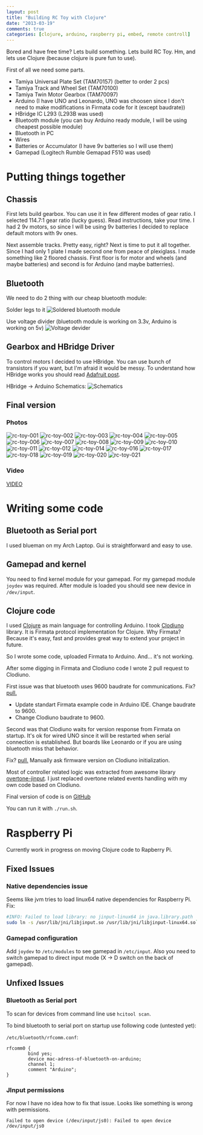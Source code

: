 ```yaml
---
layout: post
title: "Building RC Toy with Clojure"
date: "2013-03-19"
comments: true
categories: [clojure, arduino, raspberry pi, embed, remote controll]
---
```

Bored and have free time? Lets build something.
Lets build RC Toy. Hm, and lets use Clojure (because clojure is pure fun to use).

<!--more-->

First of all we need some parts.

* Tamiya Universal Plate Set (TAM70157) (better to order 2 pcs)
* Tamiya Track and Wheel Set (TAM70100)
* Tamiya Twin Motor Gearbox  (TAM70097)
* Arduino (I have UNO and Leonardo, UNO was choosen since I don't need to make modifications in Firmata code for it (except baudrate))
* HBridge IC L293 (L293B was used)
* Bluetooth module (you can buy Arduino ready module, I will be using cheapest possible module)
* Bluetooth in PC
* Wires
* Batteries or Accumulator (I have 9v batteries so I will use them)
* Gamepad (Logitech Rumble Gemapad F510 was used)

# Putting things together
## Chassis
First lets build gearbox. You can use it in few different modes of gear ratio. I selected 114.7:1 gear ratio (lucky guess).
Read instructions, take your time. I had 2 9v motors, so since I will be using 9v batteries I decided to replace default motors with 9v ones.

Next assemble tracks. Pretty easy, right? Next is time to put it all together. Since I had only 1 plate I made second one from peace of plexiglass.
I made something like 2 floored chassis. First floor is for motor and wheels (and maybe batteries) and second is for Arduino (and maybe batterries).

## Bluetooth
We need to do 2 thing with our cheap bluetooth module:

Solder legs to it
![Soldered bluetooth module](https://d1wvxg652jdms0.cloudfront.net/rc-toy/bluetooth-module-for-Arduino.jpg)

Use voltage divider (bluetooth module is working on 3.3v, Arduino is working on 5v)
![Voltage devider](https://d1wvxg652jdms0.cloudfront.net/rc-toy/bluetooth-module-for-Arduino.svg)

## Gearbox and HBridge Driver
To control motors I decided to use HBridge. You can use bunch of transistors if you want, but I'm afraid it would be messy.
To understand how HBridge works you should read [Adafruit post](http://learn.adafruit.com/adafruit-Arduino-lesson-15-dc-motor-reversing/overview).

HBridge -> Arduino Schematics:
![Schematics](https://d1wvxg652jdms0.cloudfront.net/rc-toy/arduino-and-hbridge-l293b-rc-toy.svg)

## Final version

### Photos
![rc-toy-001](https://d1wvxg652jdms0.cloudfront.net/rc-toy/photos/photo-001.jpg)
![rc-toy-002](https://d1wvxg652jdms0.cloudfront.net/rc-toy/photos/photo-002.jpg)
![rc-toy-003](https://d1wvxg652jdms0.cloudfront.net/rc-toy/photos/photo-003.jpg)
![rc-toy-004](https://d1wvxg652jdms0.cloudfront.net/rc-toy/photos/photo-004.jpg)
![rc-toy-005](https://d1wvxg652jdms0.cloudfront.net/rc-toy/photos/photo-005.jpg)
![rc-toy-006](https://d1wvxg652jdms0.cloudfront.net/rc-toy/photos/photo-006.jpg)
![rc-toy-007](https://d1wvxg652jdms0.cloudfront.net/rc-toy/photos/photo-007.jpg)
![rc-toy-008](https://d1wvxg652jdms0.cloudfront.net/rc-toy/photos/photo-008.jpg)
![rc-toy-009](https://d1wvxg652jdms0.cloudfront.net/rc-toy/photos/photo-009.jpg)
![rc-toy-010](https://d1wvxg652jdms0.cloudfront.net/rc-toy/photos/photo-010.jpg)
![rc-toy-011](https://d1wvxg652jdms0.cloudfront.net/rc-toy/photos/photo-011.jpg)
![rc-toy-012](https://d1wvxg652jdms0.cloudfront.net/rc-toy/photos/photo-012.jpg)
![rc-toy-014](https://d1wvxg652jdms0.cloudfront.net/rc-toy/photos/photo-014.jpg)
![rc-toy-016](https://d1wvxg652jdms0.cloudfront.net/rc-toy/photos/photo-016.jpg)
![rc-toy-017](https://d1wvxg652jdms0.cloudfront.net/rc-toy/photos/photo-017.jpg)
![rc-toy-018](https://d1wvxg652jdms0.cloudfront.net/rc-toy/photos/photo-018.jpg)
![rc-toy-019](https://d1wvxg652jdms0.cloudfront.net/rc-toy/photos/photo-019.jpg)
![rc-toy-020](https://d1wvxg652jdms0.cloudfront.net/rc-toy/photos/photo-020.jpg)
![rc-toy-021](https://d1wvxg652jdms0.cloudfront.net/rc-toy/photos/photo-021.jpg)

### Video
[VIDEO](https://d1wvxg652jdms0.cloudfront.net/rc-toy/video-1.flv)

# Writing some code
## Bluetooth as Serial port
I used blueman on my Arch Laptop. Gui is straightforward and easy to use.

## Gamepad and kernel
You need to find kernel module for your gamepad. For my gamepad module `joydev` was required.
After module is loaded you should see new device in `/dev/input`.

## Clojure code
I used [Clojure](http://clojure.org/) as main language for controlling Arduino. I took [Clodiuno](https://github.com/nakkaya/clodiuno) library.
It is Firmata protocol implementation for Clojure. Why Firmata? Because it's easy, fast and provides great way to extend your project in future.

So I wrote some code, uploaded Firmata to Arduino. And... it's not working.

After some digging in Firmata and Clodiuno code I wrote 2 pull request to Clodiuno.

First issue was that bluetooth uses 9600 baudrate for communications. Fix? [pull.](https://github.com/nakkaya/clodiuno/pull/5)

* Update standart Firmata example code in Arduino IDE. Change baudrate to 9600.
* Change Clodiuno baudrate to 9600.

Second was that Clodiuno waits for version response from Firmata on startup. It's ok for wired UNO since it will be restarted when serial connection is established.
But boards like Leonardo or if you are using bluetooth miss that behavior.

Fix? [pull.](https://github.com/nakkaya/clodiuno/pull/6) Manually ask firmware version on Clodiuno initialization.

Most of controller related logic was extracted from awesome library [overtone-jinput](https://github.com/gavilancomun/jinput-overtone).
I just replaced overtone related events handling with my own code based on Clodiuno.

Final version of code is on [GitHub](https://github.com/Gonzih/clj-arduino-rc-toy)

You can run it with `./run.sh`.

# Raspberry Pi

Currently work in progress on moving Clojure code to Rapberry Pi.

## Fixed Issues

### Native dependencies issue
Seems like jvm tries to load linux64 native dependencies for Raspberry Pi. Fix:

```sh
#INFO: Failed to load library: no jinput-linux64 in java.library.path
sudo ln -s /usr/lib/jni/libjinput.so /usr/lib/jni/libjinput-linux64.so`
```

### Gamepad configuration
Add `joydev` to `/etc/modules` to see gamepad in `/etc/input`.
Also you need to switch gamepad to direct input mode (X -> D switch on the back of gamepad).

## Unfixed Issues

### Bluetooth as Serial port
To scan for devices from command line use `hcitool scan`.

To bind bluetooth to serial port on startup use following code (untested yet):

`/etc/bluetooth/rfcomm.conf`:
```text
rfcomm0 {
        bind yes;
        device mac-adress-of-bluetooth-on-arduino;
        channel 1;
        comment "Arduino";
}
```

### JInput permissions
For now I have no idea how to fix that issue. Looks like something is wrong with permissions.
```
Failed to open device (/dev/input/js0): Failed to open device /dev/input/js0
```
